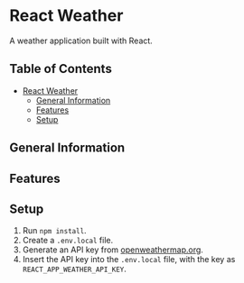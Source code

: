 # React Weather

A weather application built with React.

## Table of Contents <!-- omit in toc -->

- [React Weather](#react-weather)
  - [General Information](#general-information)
  - [Features](#features)
  - [Setup](#setup)

## General Information

## Features

## Setup

1. Run `npm install`.
2. Create a `.env.local` file.
3. Generate an API key from [openweathermap.org](https://openweathermap.org).
4. Insert the API key into the `.env.local` file, with the key as `REACT_APP_WEATHER_API_KEY`.
